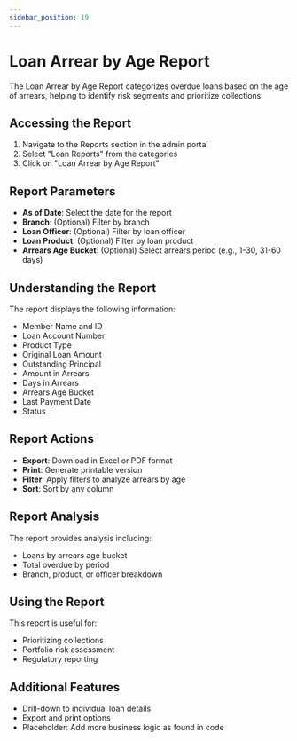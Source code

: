 ```yaml
---
sidebar_position: 19
---
```


# Loan Arrear by Age Report

The Loan Arrear by Age Report categorizes overdue loans based on the age of arrears, helping to identify risk segments and prioritize collections.

## Accessing the Report

1. Navigate to the Reports section in the admin portal
2. Select "Loan Reports" from the categories
3. Click on "Loan Arrear by Age Report"

## Report Parameters

- **As of Date**: Select the date for the report
- **Branch**: (Optional) Filter by branch
- **Loan Officer**: (Optional) Filter by loan officer
- **Loan Product**: (Optional) Filter by loan product
- **Arrears Age Bucket**: (Optional) Select arrears period (e.g., 1-30, 31-60 days)

## Understanding the Report

The report displays the following information:

- Member Name and ID
- Loan Account Number
- Product Type
- Original Loan Amount
- Outstanding Principal
- Amount in Arrears
- Days in Arrears
- Arrears Age Bucket
- Last Payment Date
- Status

## Report Actions

- **Export**: Download in Excel or PDF format
- **Print**: Generate printable version
- **Filter**: Apply filters to analyze arrears by age
- **Sort**: Sort by any column

## Report Analysis

The report provides analysis including:
- Loans by arrears age bucket
- Total overdue by period
- Branch, product, or officer breakdown

## Using the Report

This report is useful for:
- Prioritizing collections
- Portfolio risk assessment
- Regulatory reporting

## Additional Features

- Drill-down to individual loan details
- Export and print options
- Placeholder: Add more business logic as found in code 